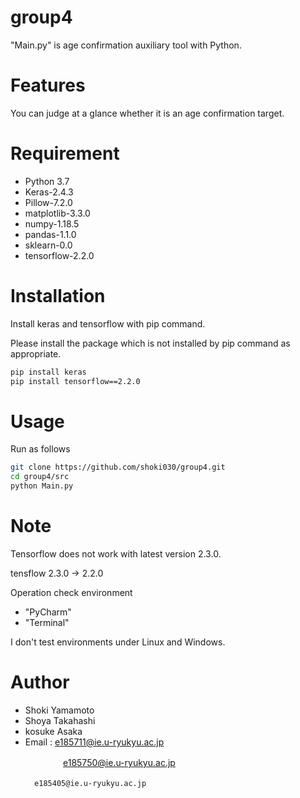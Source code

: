 # group4

 "Main.py" is age confirmation auxiliary tool with Python.

# Features

You can judge at a glance whether it is an age confirmation target.

# Requirement

* Python 3.7
* Keras-2.4.3
* Pillow-7.2.0
* matplotlib-3.3.0
* numpy-1.18.5
* pandas-1.1.0
* sklearn-0.0
* tensorflow-2.2.0

# Installation

Install keras and tensorflow with pip command.

Please install the package which is not installed by pip command as appropriate.

```bash
pip install keras
pip install tensorflow==2.2.0
```

# Usage

Run as follows

```bash
git clone https://github.com/shoki030/group4.git
cd group4/src
python Main.py 
```

# Note
Tensorflow does not work with latest version 2.3.0.

tensflow 2.3.0 → 2.2.0

Operation check environment
* "PyCharm" 
* "Terminal"

I don't test environments under Linux and Windows.

# Author
* Shoki Yamamoto
* Shoya Takahashi
* kosuke Asaka
* Email : e185711@ie.u-ryukyu.ac.jp

　　　　　　e185750@ie.u-ryukyu.ac.jp
      
      　　e185405@ie.u-ryukyu.ac.jp
